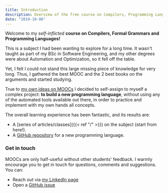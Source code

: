 ```yaml
---
title: Introduction
description: Overview of the free course on Compilers, Programming Languages and Formal Grammars
date: "2019-10-06"
---
```


Welcome to my _self-inflicted_ **course on Compilers, Formal Grammars and Programming Languages!**

This is a subject I had been wanting to explore for a long time. It wasn't taught as part of my BSc in Software Engineering, and my other degrees were about Automation and Optimization, so it fell off the table.

Yet, I felt I could not stand this large missing piece of knowledge for very long. Thus, I gathered the best MOOC and the 2 best books on the arguments and started studying.

True to [my own ideas on MOOCs](https://medium.com/@pgrandinetti/make-the-most-out-of-your-mooc-97f806e6a70) I decided to self-assign to myself a complex project: **to build a new programming language**, without using any of the automated tools available out there, in order to practice and implement with my own hands all concepts.

The overall learning experience has been fantastic, and its results are:

- A [series of articles/classes]({{< ref "/" >}}) on the subject (start from here!).
- A [GitHub repository](https://github.com/pgrandinetti/compilers) for a new programming language.


### Get in touch

MOOCs are only half-useful without other students' feedback. I warmly encourage you to get in touch for questions, comments and suggestions. You can:

- Reach out via [my LinkedIn page](https://linkedin.com/in/grandinettipietro)
- Open a [GitHub issue](https://github.com/pgrandinetti/compilers/issues)

